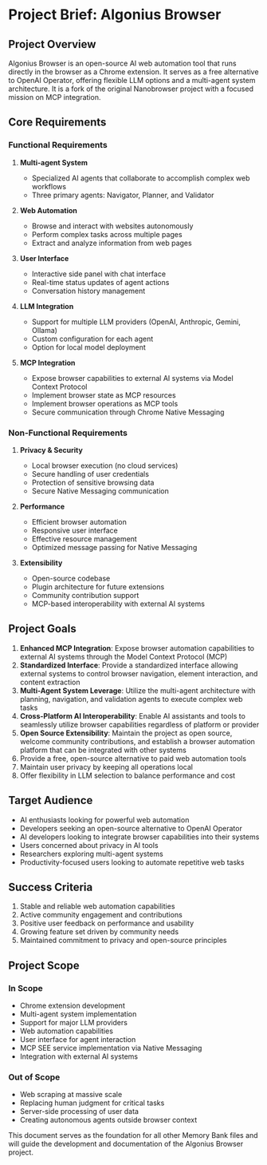 # Project Brief: Algonius Browser

## Project Overview
Algonius Browser is an open-source AI web automation tool that runs directly in the browser as a Chrome extension. It serves as a free alternative to OpenAI Operator, offering flexible LLM options and a multi-agent system architecture. It is a fork of the original Nanobrowser project with a focused mission on MCP integration.

## Core Requirements

### Functional Requirements
1. **Multi-agent System**
   - Specialized AI agents that collaborate to accomplish complex web workflows
   - Three primary agents: Navigator, Planner, and Validator

2. **Web Automation**
   - Browse and interact with websites autonomously
   - Perform complex tasks across multiple pages
   - Extract and analyze information from web pages

3. **User Interface**
   - Interactive side panel with chat interface
   - Real-time status updates of agent actions
   - Conversation history management

4. **LLM Integration**
   - Support for multiple LLM providers (OpenAI, Anthropic, Gemini, Ollama)
   - Custom configuration for each agent
   - Option for local model deployment

5. **MCP Integration**
   - Expose browser capabilities to external AI systems via Model Context Protocol
   - Implement browser state as MCP resources
   - Implement browser operations as MCP tools
   - Secure communication through Chrome Native Messaging

### Non-Functional Requirements
1. **Privacy & Security**
   - Local browser execution (no cloud services)
   - Secure handling of user credentials
   - Protection of sensitive browsing data
   - Secure Native Messaging communication

2. **Performance**
   - Efficient browser automation
   - Responsive user interface
   - Effective resource management
   - Optimized message passing for Native Messaging

3. **Extensibility**
   - Open-source codebase
   - Plugin architecture for future extensions
   - Community contribution support
   - MCP-based interoperability with external AI systems

## Project Goals
1. **Enhanced MCP Integration**: Expose browser automation capabilities to external AI systems through the Model Context Protocol (MCP)
2. **Standardized Interface**: Provide a standardized interface allowing external systems to control browser navigation, element interaction, and content extraction
3. **Multi-Agent System Leverage**: Utilize the multi-agent architecture with planning, navigation, and validation agents to execute complex web tasks
4. **Cross-Platform AI Interoperability**: Enable AI assistants and tools to seamlessly utilize browser capabilities regardless of platform or provider
5. **Open Source Extensibility**: Maintain the project as open source, welcome community contributions, and establish a browser automation platform that can be integrated with other systems
6. Provide a free, open-source alternative to paid web automation tools
7. Maintain user privacy by keeping all operations local
8. Offer flexibility in LLM selection to balance performance and cost

## Target Audience
- AI enthusiasts looking for powerful web automation
- Developers seeking an open-source alternative to OpenAI Operator
- AI developers looking to integrate browser capabilities into their systems
- Users concerned about privacy in AI tools
- Researchers exploring multi-agent systems
- Productivity-focused users looking to automate repetitive web tasks

## Success Criteria
1. Stable and reliable web automation capabilities
2. Active community engagement and contributions
3. Positive user feedback on performance and usability
4. Growing feature set driven by community needs
5. Maintained commitment to privacy and open-source principles

## Project Scope
### In Scope
- Chrome extension development
- Multi-agent system implementation
- Support for major LLM providers
- Web automation capabilities
- User interface for agent interaction
- MCP SEE service implementation via Native Messaging
- Integration with external AI systems

### Out of Scope
- Web scraping at massive scale
- Replacing human judgment for critical tasks
- Server-side processing of user data
- Creating autonomous agents outside browser context

This document serves as the foundation for all other Memory Bank files and will guide the development and documentation of the Algonius Browser project.
